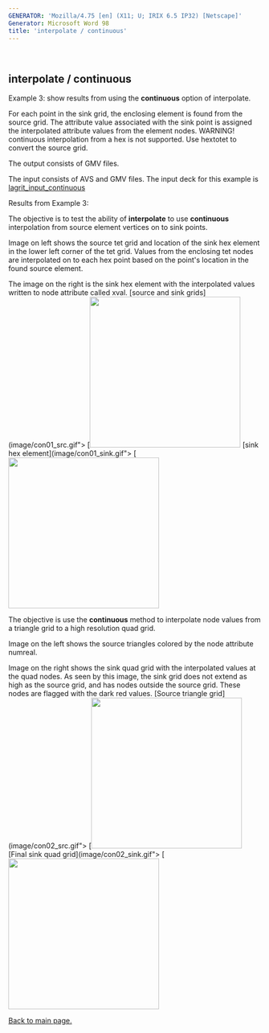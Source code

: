 ```yaml
---
GENERATOR: 'Mozilla/4.75 [en] (X11; U; IRIX 6.5 IP32) [Netscape]'
Generator: Microsoft Word 98
title: 'interpolate / continuous'
---
```


 

interpolate / continuous
------------------------





Example 3: show results from using the **continuous** option of
interpolate.




 For each point in the sink grid, the enclosing element is found from
 the source grid. The attribute value associated with the sink point is
 assigned the interpolated attribute values from the element nodes.
 WARNING! continuous interpolation from a hex is not supported. Use
 hextotet to convert the source grid.

 The output consists of GMV files.

 The input consists of AVS and GMV files. The input deck for this
 example is
 [lagrit\_input\_continuous](../lagrit_input_continuous)





Results from Example 3:




 The objective is to test the ability of **interpolate** to use
 **continuous** interpolation from source element vertices on to sink
 points.

 Image on left shows the source tet grid and location of the sink hex
 element in the lower left corner of the tet grid. Values from the
 enclosing tet nodes are interpolated on to each hex point based on the
 point's location in the found source element.

 The image on the right is the sink hex element with the interpolated
 values written to node attribute called xval.
[source and sink grids](image/con01_src.gif">
[<img height="300" width="300" src="https://lanl.github.io/docs/assets/images/con01_src_TN.GIF)](image/con01_src.gif">
[sink hex element](image/con01_sink.gif">
[<img height="300" width="300" src="https://lanl.github.io/docs/assets/images/con01_sink_TN.GIF)](image/con01_sink.gif">

 The objective is use the **continuous** method to interpolate node
 values from a triangle grid to a high resolution quad grid.

 Image on the left shows the source triangles colored by the node
 attribute numreal.

 Image on the right shows the sink quad grid with the interpolated
 values at the quad nodes. As seen by this image, the sink grid does
 not extend as high as the source grid, and has nodes outside the
 source grid. These nodes are flagged with the dark red values.
[Source triangle grid](image/con02_src.gif">
[<img height="300" width="300" src="https://lanl.github.io/docs/assets/images/con02_src_TN.GIF)](image/con02_src.gif">
[Final sink quad grid](image/con02_sink.gif">
[<img height="300" width="300" src="https://lanl.github.io/docs/assets/images/con02_sink_TN.GIF)](image/con02_sink.gif">








[Back to main page.](main_interpolate.md#DEMOS)



